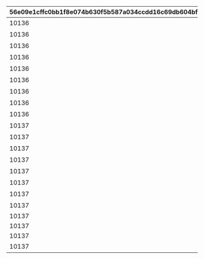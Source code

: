 |56e09e1cffc0bb1f8e074b630f5b587a034ccdd16c69db604bf5ec0b002c988a|706fb46e89fe0d0eaf14544c37d6391bca358b72411da354e4b2c3973a89230e|2f63b92cdfdf79650290d8e72576e894041377f6de9315c28a07cc310caf89ec|9af1e1bba849ba3a7b74d01f17844be335c1f02c3815149de2d6b5c3888481d8|df34183b20212209877adc6c6848a10c26cd7c8168cebeac4e8e32d4a3de16b5|e501ade010620177bac710d3444f3fa34c16ceae6bd3c6f00d297cf2184492dd|eb44669d698dcf7efe92c67780d9de3480098fc6288bd371c80ea5284efadd79|a5479b3efd45b876c83b4d23da925771f102b2af6c2e86ce2236a8192c6ea3ca|0b726957d57a097b61e98980bbe13f81686f302f6466821ec5735d9ea3b5fe17|
| --- | --- | --- | --- | --- | --- | --- | --- | --- |
|10136|8|ぶらり\n基本世界の旅|5136005|91002|0|20|5136061|0|
|10136|8|ファンの目は\n針の穴も通す|0|91002|5136061|20|5136062|5136061|
|10136|8|あなたの名前は|0|91002|5136061|20|5136063|5136061|
|10136|8|すれ違いの\n昼下がり|0|91002|5136061|20|5136064|5136061|
|10136|8|お姉さん\nだから大丈夫！|0|91002|5136061|20|5136065|5136061|
|10136|8|あなたは\n忍者ですか？|0|91002|5136061|20|5136066|5136061|
|10136|8|世界を越えても\n大悪党|0|91002|5136061|20|5136067|5136061|
|10136|8|風と冥風|0|91002|5136061|20|5136068|5136061|
|10136|8|他人の空似の\nこわ～い話|0|91002|5136061|20|5136069|5136061|
|10137|8|同じ星空の下|5137005|91002|0|20|5137061|5136061|
|10137|8|笑う侵入者|0|91002|5137061|20|5137062|5137061|
|10137|8|慣れ親しんだ初対面|0|91002|5137061|20|5137063|5137062|
|10137|8|大人の話は夜の間に|0|91002|5137061|20|5137064|5137063|
|10137|8|寂しがり屋じゃない|0|91002|5137061|20|5137065|5137064|
|10137|8|ランドソルに乾杯|0|91002|5137061|20|5137066|5137065|
|10137|8|寂しさは雪の下に|0|91002|5137061|20|5137067|5137066|
|10137|8|エリスの餞別|0|91002|5137067|20|5137068|5137067|
|10137|8|NO.HP1895L14|0|91002|5137068|20|5137069|5137068|
|10137|8|NO.HT1963PM|0|91002|5137068|20|5137070|5137069|
|10137|8|NO.UNKNOWN|0|91002|5137068|20|5137071|5137070|
|10137|16|もう一つのギルド|0|9000240|5137071|1|5137072|0|